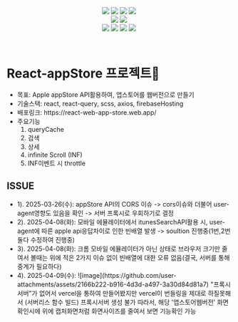 <p align="center">
  <img src="https://img.shields.io/badge/React-20232A?style=for-the-badge&logo=react&logoColor=61DAFB">
  <img src="https://img.shields.io/badge/JavaScript-F7DF1E?style=for-the-badge&logo=JavaScript&logoColor=white">
  <img src="https://img.shields.io/badge/HTML5-E34F26?style=for-the-badge&logo=html5&logoColor=white">
  <img src="https://camo.githubusercontent.com/f538d9a749f7c49325cb8264739fecac0280f8ff1375937e7095737ef97d9048/68747470733a2f2f696d672e736869656c64732e696f2f62616467652f2d526561637425323051756572792d4646343135343f7374796c653d666f722d7468652d6261646765266c6f676f3d72656163742532307175657279266c6f676f436f6c6f723d7768697465">
  <br>
  <img src="https://img.shields.io/badge/React_Router-CA4245?style=for-the-badge&logo=react-router&logoColor=white">
  <img src="https://img.shields.io/badge/CSS-239120?&style=for-the-badge&logo=css3&logoColor=white">
  <br>
  <img src="https://img.shields.io/badge/GitHub-100000?style=for-the-badge&logo=github&logoColor=white">
  <img src="https://img.shields.io/badge/npm-CB3837?style=for-the-badge&logo=npm&logoColor=white">
  <img src="https://img.shields.io/badge/Figma-F24E1E?style=for-the-badge&logo=figma&logoColor=white">
  <img src="https://img.shields.io/badge/Notion-000000?style=for-the-badge&logo=notion&logoColor=white">
</p>
<br>
<p align="center">
   <h1><strong>React-appStore 프로젝트</strong>🛒</h1>

  <ul>
    <li><span>목표: Apple appStore API활용하여, 앱스토어를 웹버전으로 만들기</span></li>
    <li><span>기술스택: react, react-query, scss, axios, firebaseHosting</li>
    <li><span>배포링크: https://react-web-app-store.web.app/</span></li>
    <li>
      <span>주요기능</span>
      <ol>
        <li>queryCache</li>
        <li>검색</li>
        <li>상세</li>
        <li>infinite Scroll (INF)</li>
        <li>INF이벤트 시 throttle</li>
      </ol>
    </li>
  </ul>

  <h2>ISSUE</h2>
  <ul>
    <li><span>1). 2025-03-26(수): appStore API의 CORS 이슈 -> cors이슈와 더불어 user-agent영향도 있음을 확인 -> 서버 프록시로 우회하기로 결정</li>
    <li><span>2). 2025-04-08(화): 모바일 에뮬레이터에서 itunesSearchAPI활용 시, user-agent에 따른 apple api응답차이로 인한 빈배열 발생 -> soultion 진행중(1번,2번 둘다 수정하여 진행중)</li>
    <li><span>3). 2025-04-08(화): 크롬 모바일 에뮬레이터가 아닌 상태로 브라우저 크기만 줄여서 볼때는 위에 적은 2가지 이슈 없이 빈배열에 대한 오류 없음(결국, 서버를 통해 중계가 필요하다)</li>
    <li><span>4). 2025-04-09(수): ![image](https://github.com/user-attachments/assets/2166b222-b916-4d3d-a497-3a30d84d81a7)
        "프록시서버"가 없어서 vercel을 통하여 만들어봤지만 vercel이 번들링을 제대로 하질못해서 (서버리스 함수 빌드) 프록시서버 생성 불가
        따라서, 해당 '앱스토어웹버전' 화면 확인시에 위에 캡처화면처럼 화면사이즈를 줄여서 보면 기능확인 가능</li>
  </ul>
</p>

